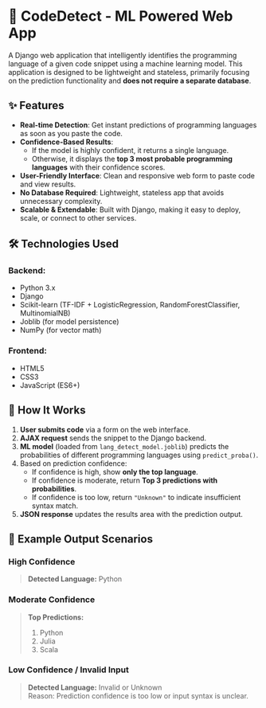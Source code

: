 # 🚀 CodeDetect - ML Powered Web App

A Django web application that intelligently identifies the programming language of a given code snippet using a machine learning model. This application is designed to be lightweight and stateless, primarily focusing on the prediction functionality and **does not require a separate database**.



## ✨ Features

- **Real-time Detection**: Get instant predictions of programming languages as soon as you paste the code.
- **Confidence-Based Results**: 
  - If the model is highly confident, it returns a single language.
  - Otherwise, it displays the **top 3 most probable programming languages** with their confidence scores.
- **User-Friendly Interface**: Clean and responsive web form to paste code and view results.
- **No Database Required**: Lightweight, stateless app that avoids unnecessary complexity.
- **Scalable & Extendable**: Built with Django, making it easy to deploy, scale, or connect to other services.



## 🛠️ Technologies Used

### Backend:
- Python 3.x
- Django
- Scikit-learn (TF-IDF + LogisticRegression, RandomForestClassifier, MultinomialNB)
- Joblib (for model persistence)
- NumPy (for vector math)

### Frontend:
- HTML5
- CSS3
- JavaScript (ES6+)



## 🧠 How It Works

1. **User submits code** via a form on the web interface.
2. **AJAX request** sends the snippet to the Django backend.
3. **ML model** (loaded from `lang_detect_model.joblib`) predicts the probabilities of different programming languages using `predict_proba()`.
4. Based on prediction confidence:
   - If confidence is high, show **only the top language**.
   - If confidence is moderate, return **Top 3 predictions with probabilities**.
   - If confidence is too low, return `"Unknown"` to indicate insufficient syntax match.
5. **JSON response** updates the results area with the prediction output.



## 🧾 Example Output Scenarios

### High Confidence
> **Detected Language:** Python  

### Moderate Confidence
> **Top Predictions:**  
> 1. Python 
> 2. Julia  
> 3. Scala

### Low Confidence / Invalid Input
> **Detected Language:** Invalid or Unknown  
> Reason: Prediction confidence is too low or input syntax is unclear.


